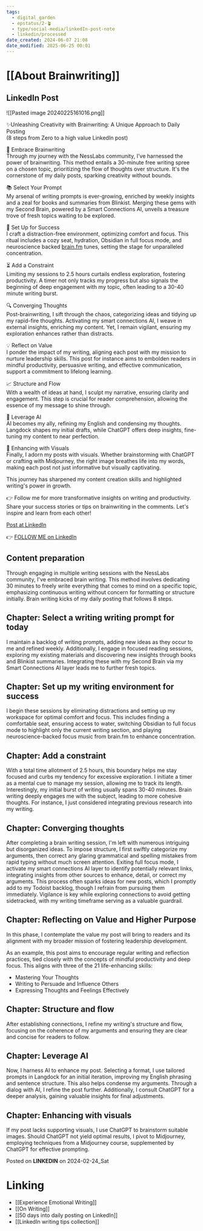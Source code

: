 ```yaml
---
tags:
  - digital_garden
  - epstatus/2-🪴
  - type/social-media/linkedIn-post-note
  - linkedin/processed
date_created: 2024-06-07 21:08
date_modified: 2025-06-25 00:01
---
```

# [[About Brainwriting]]

## LinkedIn Post

![[Pasted image 20240225161016.png]]

✨Unleashing Creativity with Brainwriting: A Unique Approach to Daily Posting  
(8 steps from Zero to a high value LinkedIn post)  
  
🧠 Embrace Brainwriting  
Through my journey with the NessLabs community, I've harnessed the power of brainwriting. This method entails a 30-minute free writing spree on a chosen topic, prioritizing the flow of thoughts over structure. It's the cornerstone of my daily posts, sparking creativity without bounds.  
  
📚 Select Your Prompt  
My arsenal of writing prompts is ever-growing, enriched by weekly insights and a zeal for books and summaries from Blinkist. Merging these gems with my Second Brain, powered by a Smart Connections AI, unveils a treasure trove of fresh topics waiting to be explored.  
  
🌱 Set Up for Success  
I craft a distraction-free environment, optimizing comfort and focus. This ritual includes a cozy seat, hydration, Obsidian in full focus mode, and neuroscience backed [brain.fm](http://brain.fm/) tunes, setting the stage for unparalleled concentration.  
  
⏳ Add a Constraint  
Limiting my sessions to 2.5 hours curtails endless exploration, fostering productivity. A timer not only tracks my progress but also signals the beginning of deep engagement with my topic, often leading to a 30-40 minute writing burst.  
  
🔍 Converging Thoughts  
Post-brainwriting, I sift through the chaos, categorizing ideas and tidying up my rapid-fire thoughts. Activating my smart connections AI, I weave in external insights, enriching my content. Yet, I remain vigilant, ensuring my exploration enhances rather than distracts.  
  
💡 Reflect on Value  
I ponder the impact of my writing, aligning each post with my mission to nurture leadership skills. This post for instance aims to embolden readers in mindful productivity, persuasive writing, and effective communication, support a commitment to lifelong learning.  
  
📈 Structure and Flow  
With a wealth of ideas at hand, I sculpt my narrative, ensuring clarity and engagement. This step is crucial for reader comprehension, allowing the essence of my message to shine through.  
  
🤖 Leverage AI  
AI becomes my ally, refining my English and condensing my thoughts. Langdock shapes my initial drafts, while ChatGPT offers deep insights, fine-tuning my content to near perfection.  
  
🎨 Enhancing with Visuals  
Finally, I adorn my posts with visuals. Whether brainstorming with ChatGPT or crafting with Midjourney, the right image breathes life into my words, making each post not just informative but visually captivating.  
  
This journey has sharpened my content creation skills and highlighted writing's power in growth.  
  
👉 Follow me for more transformative insights on writing and productivity. Share your success stories or tips on brainwriting in the comments. Let's inspire and learn from each other!

[Post at LinkedIn](https://www.linkedin.com/posts/sebastiankamilli_unleashing-creativity-with-brainwriting-activity-7167080721528913920-q_GV?utm_source=share&utm_medium=member_desktop)

👉 [FOLLOW ME on LinkedIn](https://www.linkedin.com/comm/mynetwork/discovery-see-all?usecase=PEOPLE_FOLLOWS&followMember=sebastiankamilli)

## Content preparation

Through engaging in multiple writing sessions with the NessLabs community, I've embraced brain writing. This method involves dedicating 30 minutes to freely write everything that comes to mind on a specific topic, emphasizing continuous writing without concern for formatting or structure initially. Brain writing kicks of my daily posting that follows 8 steps.

## Chapter: Select a writing writing prompt for today

I maintain a backlog of writing prompts, adding new ideas as they occur to me and refined weekly. Additionally, I engage in focused reading sessions, exploring my existing materials and discovering new insights through books and Blinkist summaries. Integrating these with my Second Brain via my Smart Connections AI layer leads me to further fresh topics.

## Chapter: Set up my writing environment for success

I begin these sessions by eliminating distractions and setting up my workspace for optimal comfort and focus. This includes finding a comfortable seat, ensuring access to water, switching Obsidian to full focus mode to highlight only the current writing section, and playing neuroscience-backed focus music from brain.fm to enhance concentration.

## Chapter: Add a constraint

With a total time allotment of 2.5 hours, this boundary helps me stay focused and curbs my tendency for excessive exploration.
I initiate a timer as a mental cue to manage my session, allowing me to track its length. Interestingly, my initial burst of writing usually spans 30-40 minutes. Brain writing deeply engages me with the subject, leading to more cohesive thoughts. For instance, I just considered integrating previous research into my writing. 

## Chapter: Converging thoughts

After completing a brain writing session, I'm left with numerous intriguing but disorganized ideas. To impose structure, I first swiftly categorize my arguments, then correct any glaring grammatical and spelling mistakes from rapid typing without much screen attention. Exiting full focus mode, I activate my smart connections AI layer to identify potentially relevant links, integrating insights from other sources to enhance, detail, or correct my arguments. This process often sparks ideas for new posts, which I promptly add to my Todoist backlog, though I refrain from pursuing them immediately. Vigilance is key while exploring connections to avoid getting sidetracked, with my writing timeframe serving as a valuable guardrail.

## Chapter: Reflecting on Value and Higher Purpose

In this phase, I contemplate the value my post will bring to readers and its alignment with my broader mission of fostering leadership development. 

As an example, this post aims to encourage regular writing and reflection practices, tied closely with the concepts of mindful productivity and deep focus. This aligns with three of the 21 life-enhancing skills:

- Mastering Your Thoughts
- Writing to Persuade and Influence Others
- Expressing Thoughts and Feelings Effectively

## Chapter: Structure and flow

After establishing connections, I refine my writing's structure and flow, focusing on the coherence of my arguments and ensuring they are clear and concise for readers to follow.

## Chapter: Leverage AI

Now, I harness AI to enhance my post. Selecting a format, I use tailored prompts in Langdock for an initial iteration, improving my English phrasing and sentence structure. This also helps condense my arguments. Through a dialog with AI, I refine the post further. Additionally, I consult ChatGPT for a deeper analysis, gaining valuable insights for final adjustments.

## Chapter: Enhancing with visuals

If my post lacks supporting visuals, I use ChatGPT to brainstorm suitable images. Should ChatGPT not yield optimal results, I pivot to Midjourney, employing techniques from a Midjourney course, supplemented by ChatGPT for effective prompting.

Posted on **LINKEDIN** on 2024-02-24_Sat

# Linking

+ [[Experience Emotional Writing]]
+ [[On Writing]]
+ [[50 days into daily posting on LinkedIn]]
+ [[LinkedIn writing tips collection]]